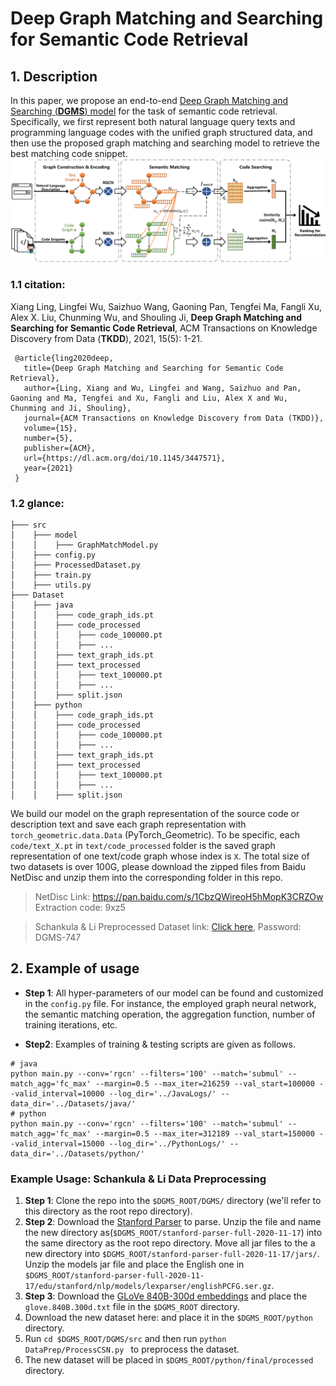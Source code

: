 # Deep Graph Matching and Searching for Semantic Code Retrieval

## 1. Description

In this paper, we propose an end-to-end [Deep Graph Matching and Searching (**DGMS**) model](https://dl.acm.org/doi/abs/10.1145/3447571) for the task of semantic code retrieval. Specifically, we first represent both natural
language query texts and programming language codes with the unified graph structured data, and then use the proposed graph matching and searching model to retrieve the best
matching code snippet.
![system](./Model.png)

### 1.1 citation:

Xiang Ling, Lingfei Wu, Saizhuo Wang, Gaoning Pan, Tengfei Ma, Fangli Xu, Alex X. Liu, Chunming Wu, and Shouling Ji, **Deep Graph Matching and Searching for Semantic Code Retrieval**, ACM Transactions on Knowledge Discovery from Data (**TKDD**), 2021, 15(5): 1-21.

 ``` 
  @article{ling2020deep,
    title={Deep Graph Matching and Searching for Semantic Code Retrieval},
    author={Ling, Xiang and Wu, Lingfei and Wang, Saizhuo and Pan, Gaoning and Ma, Tengfei and Xu, Fangli and Liu, Alex X and Wu, Chunming and Ji, Shouling},
    journal={ACM Transactions on Knowledge Discovery from Data (TKDD)},
    volume={15},
    number={5},
    publisher={ACM},
    url={https://dl.acm.org/doi/10.1145/3447571},
    year={2021}
  }
 ```

### 1.2 glance:

```
├─── src
│    ├─── model
│    │    ├─── GraphMatchModel.py
│    ├─── config.py
│    ├─── ProcessedDataset.py
│    ├─── train.py
│    ├─── utils.py
├─── Dataset
│    ├─── java
│    │    ├─── code_graph_ids.pt
│    │    ├─── code_processed
│    │    │    ├─── code_100000.pt
│    │    │    ├─── ...
│    │    ├─── text_graph_ids.pt
│    │    ├─── text_processed
│    │    │    ├─── text_100000.pt
│    │    │    ├─── ...
│    │    ├─── split.json
│    ├─── python
│    │    ├─── code_graph_ids.pt
│    │    ├─── code_processed
│    │    │    ├─── code_100000.pt
│    │    │    ├─── ...
│    │    ├─── text_graph_ids.pt
│    │    ├─── text_processed
│    │    │    ├─── text_100000.pt
│    │    │    ├─── ...
│    │    ├─── split.json
```

We build our model on the graph representation of the source code or description text and save each graph representation with ``torch_geometric.data.Data`` (PyTorch_Geometric). To
be specific, each ``code/text_X.pt`` in ``text/code_processed`` folder is the saved graph representation of one text/code graph whose index is `X`. The total size of two datasets
is over 100G, please download the zipped files from Baidu NetDisc and unzip them into the corresponding folder in this repo.

> NetDisc Link: https://pan.baidu.com/s/1CbzQWireoH5hMopK3CRZOw
> Extraction code: 9xz5

> Schankula & Li Preprocessed Dataset link: [Click here](https://mcmasteru365-my.sharepoint.com/:u:/g/personal/schankuc_mcmaster_ca/EbVY-gZQL-ZNuGsMRRAHCI8B-TNBKELD3HWeDsJCtq3oeA?e=0ymSJj), Password: DGMS-747

## 2. Example of usage

- **Step 1**: All hyper-parameters of our model can be found and customized in the `config.py` file. For instance, the employed graph neural network, the semantic matching 
  operation, the aggregation function, number of training iterations, etc.

- **Step2**: Examples of training & testing scripts are given as follows.
```shell
# java
python main.py --conv='rgcn' --filters='100' --match='submul' --match_agg='fc_max' --margin=0.5 --max_iter=216259 --val_start=100000 --valid_interval=10000 --log_dir='../JavaLogs/' --data_dir='../Datasets/java/'
# python
python main.py --conv='rgcn' --filters='100' --match='submul' --match_agg='fc_max' --margin=0.5 --max_iter=312189 --val_start=150000 --valid_interval=15000 --log_dir='../PythonLogs/' --data_dir='../Datasets/python/'
```

### Example Usage: Schankula & Li Data Preprocessing

1. **Step 1**: Clone the repo into the `$DGMS_ROOT/DGMS/` directory (we'll refer to
   this directory as the root repo directory).
2. **Step 2**: Download the [Stanford Parser](https://nlp.stanford.edu/software/stanford-parser-4.2.0.zip) to parse. 
Unzip the file and name the new directory as(`$DGMS_ROOT/stanford-parser-full-2020-11-17`) into the same
directory as the root repo directory. Move all jar files to the a new 
directory into `$DGMS_ROOT/stanford-parser-full-2020-11-17/jars/`. Unzip the models
jar file and place the English one in `$DGMS_ROOT/stanford-parser-full-2020-11-17/edu/stanford/nlp/models/lexparser/englishPCFG.ser.gz`.
3. **Step 3**: Download the [GLoVe 840B-300d embeddings](https://nlp.stanford.edu/data/glove.840B.300d.zip) and place the `glove.840B.300d.txt` file in the `$DGMS_ROOT` directory.
4. Download the new dataset here: and place it in the `$DGMS_ROOT/python` directory.
5. Run `cd $DGMS_ROOT/DGMS/src` and then run `python DataPrep/ProcessCSN.py ` to preprocess the dataset.
6. The new dataset will be placed in `$DGMS_ROOT/python/final/processed` 
  directory.
